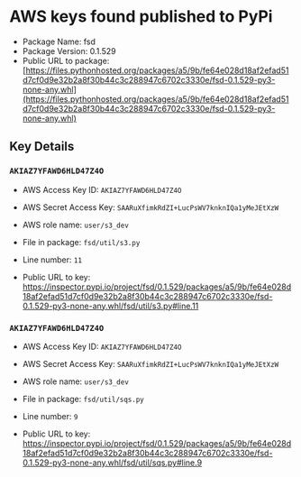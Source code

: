 # AWS keys found published to PyPi

* Package Name: fsd
* Package Version: 0.1.529
* Public URL to package: [https://files.pythonhosted.org/packages/a5/9b/fe64e028d18af2efad51d7cf0d9e32b2a8f30b44c3c288947c6702c3330e/fsd-0.1.529-py3-none-any.whl](https://files.pythonhosted.org/packages/a5/9b/fe64e028d18af2efad51d7cf0d9e32b2a8f30b44c3c288947c6702c3330e/fsd-0.1.529-py3-none-any.whl)

## Key Details

### `AKIAZ7YFAWD6HLD47Z4O`

* AWS Access Key ID: `AKIAZ7YFAWD6HLD47Z4O`
* AWS Secret Access Key: `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` 
* AWS role name: `user/s3_dev`
* File in package: `fsd/util/s3.py`
* Line number: `11`

* Public URL to key: https://inspector.pypi.io/project/fsd/0.1.529/packages/a5/9b/fe64e028d18af2efad51d7cf0d9e32b2a8f30b44c3c288947c6702c3330e/fsd-0.1.529-py3-none-any.whl/fsd/util/s3.py#line.11



### `AKIAZ7YFAWD6HLD47Z4O`

* AWS Access Key ID: `AKIAZ7YFAWD6HLD47Z4O`
* AWS Secret Access Key: `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` 
* AWS role name: `user/s3_dev`
* File in package: `fsd/util/sqs.py`
* Line number: `9`

* Public URL to key: https://inspector.pypi.io/project/fsd/0.1.529/packages/a5/9b/fe64e028d18af2efad51d7cf0d9e32b2a8f30b44c3c288947c6702c3330e/fsd-0.1.529-py3-none-any.whl/fsd/util/sqs.py#line.9


